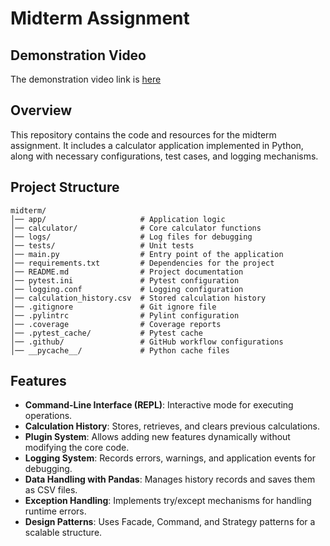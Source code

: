 # Midterm Assignment

## Demonstration Video
The demonstration video link is [here]() 

## Overview
This repository contains the code and resources for the midterm assignment. It includes a calculator application implemented in Python, along with necessary configurations, test cases, and logging mechanisms.

## Project Structure
```
midterm/
│── app/                     # Application logic
│── calculator/              # Core calculator functions
│── logs/                    # Log files for debugging
│── tests/                   # Unit tests
│── main.py                  # Entry point of the application
│── requirements.txt         # Dependencies for the project
│── README.md                # Project documentation
│── pytest.ini               # Pytest configuration
│── logging.conf             # Logging configuration
│── calculation_history.csv  # Stored calculation history
│── .gitignore               # Git ignore file
│── .pylintrc                # Pylint configuration
│── .coverage                # Coverage reports
│── .pytest_cache/           # Pytest cache
│── .github/                 # GitHub workflow configurations
│── __pycache__/             # Python cache files
```


## Features
- **Command-Line Interface (REPL)**: Interactive mode for executing operations.
- **Calculation History**: Stores, retrieves, and clears previous calculations.
- **Plugin System**: Allows adding new features dynamically without modifying the core code.
- **Logging System**: Records errors, warnings, and application events for debugging.
- **Data Handling with Pandas**: Manages history records and saves them as CSV files.
- **Exception Handling**: Implements try/except mechanisms for handling runtime errors.
- **Design Patterns**: Uses Facade, Command, and Strategy patterns for a scalable structure.
